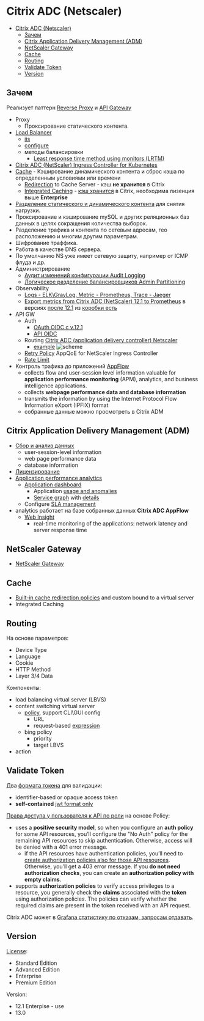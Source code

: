 # Citrix ADC (Netscaler)

- [Citrix ADC (Netscaler)](#citrix-adc-netscaler)
	- [Зачем](#зачем)
	- [Citrix Application Delivery Management (ADM)](#citrix-application-delivery-management-adm)
	- [NetScaler Gateway](#netscaler-gateway)
	- [Cache](#cache)
	- [Routing](#routing)
	- [Validate Token](#validate-token)
	- [Version](#version)

## Зачем

Реализует паттерн [Reverse Proxy](../../../arch/pattern/deployment/pattern.proxy.reverse.md) и [API Gateway](../../../api/api.gateway.md)

- Proxy
  - Проксирование статического контента.
- [Load Balancer](https://docs.netscaler.com/en-us/citrix-adc.html)
	- [iis](https://kb.paessler.com/en/topic/22633-how-to-monitor-active-sessions-users-for-iis-7-0)
	- [configure](http://pleasework.robbievance.net/howto-configure-citrix-netscaler-to-perform-website-aware-load-balancing/)
	- методы балансировки
      - [Least response time method using monitors (LRTM)](https://docs.netscaler.com/en-us/citrix-adc/current-release/load-balancing/load-balancing-customizing-algorithms/lrtm-method.html)
- [Citrix ADC (NetScaler) Ingress Controller for Kubernetes](https://github.com/citrix/citrix-k8s-ingress-controller)
- [Cache](../../../arch/pattern/performance/pattern.cache.md) - Кэширование динамического контента и сброс кэша по определенным условиями или времени
	- [Redirection](https://docs.citrix.com/en-us/citrix-adc/current-release/citrix-adc-cache-redirection-gen-wrapper-10-con.html) to Cache Server - кэш __не хранится__ в Citrix
	- [Integrated Caching](https://docs.citrix.com/en-us/citrix-adc/12-1/optimization/integrated-caching.html) - [кэш хранится](https://jgspiers.com/netscaler-integrated-caching/) в Citrix, необходима лизенция выше __Enterprise__
- [Разделение статического и динамического контента](https://habr.com/ru/articles/239411/) для снятия нагрузки.
- Проксирование и кэширование mySQL и других реляционных баз данных в целях сокращения количества выборок.
- Разделение трафика и контента по сетевым адресам, гео расположению и многим другим параметрам.
- Шифрование траффика.
- Работа в качестве DNS сервера.
- По умолчанию NS уже имеет сетевую защиту, например от ICMP флуда и др.
- Администрирование
	- [Аудит изменений конфигурации Audit Logging](https://docs.netscaler.com/en-us/citrix-adc/12-1/system/audit-logging)
	- [Логическое разделение балансировщиков Admin Partitioning](https://docs.netscaler.com/en-us/citrix-adc/12-1/admin-partition)
- Observability
	- [Logs - ELK\GrayLog, Metric - Prometheus, Trace - Jaeger](https://www.netscaler.com/blog/observability/improve-the-observability-of-your-applications-with-netscaler/)
	- [Export metrics from Citrix ADC (NetScaler) 12.1 to Prometheus](https://github.com/netscaler/citrix-adc-metrics-exporter) в версиях [после 12.1](https://docs.netscaler.com/en-us/citrix-adc/current-release/observability/prometheus-integration.html) из [коробки есть](https://docs.netscaler.com/en-us/citrix-adc/current-release/observability.html)
- API GW
  - Auth
  	- [OAuth OIDC с v.12.1](https://docs.citrix.com/en-us/citrix-adc/current-release/aaa-tm/authentication-methods/oauth-authentication.html)
  	- [API OIDC](https://docs.citrix.com/en-us/citrix-adc/current-release/aaa-tm/authentication-methods/oauth-authentication/api-authentication-with-adc.html)
  - Routing [Citrix ADC (application delivery controller) Netscaler](https://docs.citrix.com/en-us/citrix-adc/current-release/content-switching.html)
  	- [example](https://www.cloudedskies.co.uk/single-post/2016/11/27/Citrix-NetScaler-111-Content-Switch)
  	![scheme](https://docs.citrix.com/en-us/citrix-adc/media/csw-lbconfiguration.png)
  - [Retry Policy](https://docs.netscaler.com/en-us/citrix-k8s-ingress-controller/crds/appqoe.html) AppQoE for NetScaler Ingress Controller
  - [Rate Limit](https://docs.netscaler.com/en-us/citrix-k8s-ingress-controller/crds/rate-limit.html)
- Контроль трафика до приложений [AppFlow](https://docs.netscaler.com/en-us/citrix-adc/12-1/ns-ag-appflow-intro-wrapper-con.html)
	- collects flow and user-session level information valuable for __application performance monitoring__ (APM), analytics, and business intelligence applications.
	- collects __webpage performance data and database information__
	- transmits the information by using the Internet Protocol Flow Information eXport (IPFIX) format
	- собранные данные можно просмотреть в Citrix ADM

## Citrix Application Delivery Management (ADM)

- [Сбор и анализ данных](https://docs.netscaler.com/en-us/citrix-application-delivery-management-software/12-1/overview.html)
	- user-session-level information
	- web page performance data
	- database information
- [Лицензирование](https://docs.netscaler.com/en-us/citrix-application-delivery-management-software/12-1/licensing.html)
- [Application performance analytics](https://docs.netscaler.com/en-us/citrix-application-delivery-management-software/12-1/application-analytics-and-management/application-performance-analytics.html)		
	- [Application dashboard](https://docs.netscaler.com/en-us/citrix-application-delivery-management-software/current-release/application-analytics-and-management/dashboard/application-management.html)
    	- Application [usage and anomalies](https://docs.netscaler.com/en-us/citrix-application-delivery-management-service/application-analytics-and-management/dashboard/app-usage-anomalies.html)
    	- [Service graph](https://docs.netscaler.com/en-us/citrix-application-delivery-management-service/application-analytics-and-management/service-graph/service-graph-global-application.html) with [details](https://docs.netscaler.com/en-us/citrix-application-delivery-management-service/application-analytics-and-management/service-graph/service-graph-begin-details.html)
	- Configure [SLA management](https://docs.netscaler.com/en-us/citrix-application-delivery-management-software/12-1/analytics/analytics-how-to-articles/how-to-configure-sla-management.html)
- analytics работает на базе собранных данных __Citrix ADC AppFlow__
	- [Web Insight](https://docs.netscaler.com/en-us/citrix-application-delivery-management-software/12-1/analytics/web-insight.html)
		- real-time monitoring of the applications: network latency and server response time

## NetScaler Gateway

- [NetScaler Gateway](https://docs.netscaler.com/en-us/citrix-gateway/current-release/about-citrix-gateway.html)

## Cache

- [Built-in cache redirection policies](https://docs.citrix.com/en-us/citrix-adc/12-1/citrix-adc-cache-redirection-gen-wrapper-10-con/cache-redirection-policies/builtin-cache-redirection-policies.html) and custom bound to a virtual server
- Integrated Caching

## Routing

На основе параметров:

- Device Type
- Language
- Cookie
- HTTP Method
- Layer 3/4 Data

Компоненты:

- load balancing virtual server (LBVS)
- content switching virtual server
	- [policy](https://docs.citrix.com/en-us/citrix-adc/current-release/citrix-adc-cache-redirection-gen-wrapper-10-con/selective-cache-redirect/configure-policies-content-switching.html), support CLI\GUI config
		- URL
		- request-based [expression](https://docs.citrix.com/en-us/citrix-adc/current-release/appexpert/policies-and-expressions/summary-examples-of-advanced-policy-expressions.html)
	- bing policy
		- priority
		- target LBVS
- action

## Validate Token

Два [формата токена](https://docs.citrix.com/en-us/citrix-adc/current-release/aaa-tm/authentication-methods/oauth-authentication/api-authentication-with-adc.html) для валидации:

- identifier-based or opaque access token
- __self-contained__ [jwt format only](https://docs.citrix.com/en-us/citrix-adc/current-release/aaa-tm/authentication-methods/oauth-authentication/api-authentication-with-adc.html#oauth-configuration-for-id-tokens)

[Права доступа у пользователя к API по роли](https://docs.citrix.com/en-us/citrix-adc/current-release/aaa-tm/authentication-methods/oauth-authentication.html) на основе Policy:

- uses a __positive security model__, so when you configure an __auth policy__ for some API resources, you’ll configure the "No Auth" policy for the remaining API resources to skip authentication. Otherwise, access will be denied with a 401 error message.
	- if the API resources have authentication policies, you’ll need to [create authorization policies also for those API resources](https://docs.netscaler.com/en-us/citrix-adc/current-release/aaa-tm/authorization.html). Otherwise, you’ll get a 403 error message. If you __do not need authorization checks__, you can create an __authorization policy with empty claims__.
- supports __authorization policies__ to verify access privileges to a resource, you generally check the __claims__ associated with the __token__ using authorization policies. The policies can verify whether the required claims are present in the token received with an API request.

Citrix ADC может в [Grafana статистику по отказам, запросам отдавать](https://dzone.com/articles/oauth2-tips-token-validation).

## Version

[License](https://www.citrix.com/products/citrix-adc/citrix-adc-data-sheet.html):

- Standard Edition
- Advanced Edition
- Enterprise
- Premium Edition

Version:

- 12.1 Enterpise - use
- 13.0
